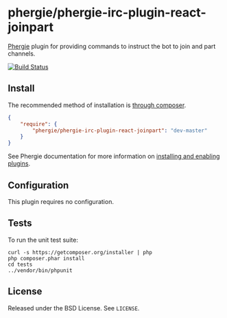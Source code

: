 # phergie/phergie-irc-plugin-react-joinpart

[Phergie](http://github.com/phergie/phergie-irc-bot-react/) plugin for providing commands to instruct the bot to join and part channels.

[![Build Status](https://secure.travis-ci.org/phergie/phergie-irc-plugin-react-joinpart.png?branch=master)](http://travis-ci.org/phergie/phergie-irc-plugin-react-joinpart)

## Install

The recommended method of installation is [through composer](http://getcomposer.org).

```JSON
{
    "require": {
        "phergie/phergie-irc-plugin-react-joinpart": "dev-master"
    }
}
```

See Phergie documentation for more information on
[installing and enabling plugins](https://github.com/phergie/phergie-irc-bot-react/wiki/Usage#plugins).

## Configuration

This plugin requires no configuration.

## Tests

To run the unit test suite:

```
curl -s https://getcomposer.org/installer | php
php composer.phar install
cd tests
../vendor/bin/phpunit
```

## License

Released under the BSD License. See `LICENSE`.
